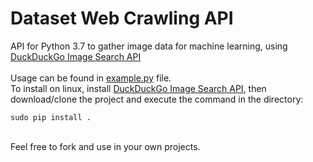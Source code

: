 # Dataset Web Crawling API

API for Python 3.7 to gather image data for machine learning,
 using [DuckDuckGo Image Search API](https://github.com/mpdev10/duckduckgo-images-api) <br>
<br>
Usage can be found in [example.py](dataset_creation_api/example.py) file.
<br>
To install on linux, install [DuckDuckGo Image Search API](https://github.com/mpdev10/duckduckgo-images-api), 
then download/clone the project and execute the command in the directory:
```
sudo pip install .
```
<br>
Feel free to fork and use in your own projects. 


